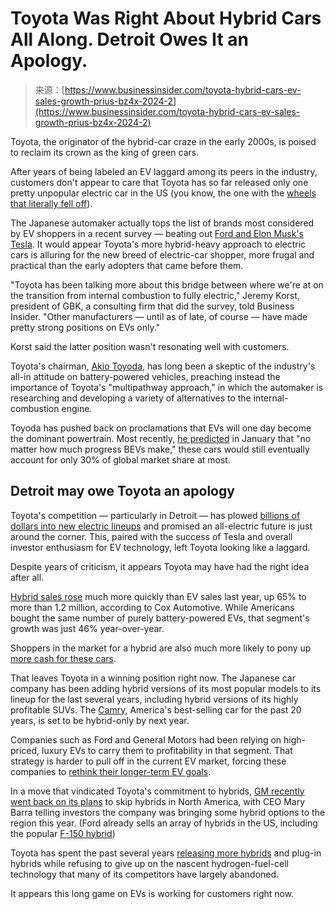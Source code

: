 <!--yml
category: 未分类
date: 2024-05-27 14:29:16
-->

# Toyota Was Right About Hybrid Cars All Along. Detroit Owes It an Apology.

> 来源：[https://www.businessinsider.com/toyota-hybrid-cars-ev-sales-growth-prius-bz4x-2024-2](https://www.businessinsider.com/toyota-hybrid-cars-ev-sales-growth-prius-bz4x-2024-2)

Toyota, the originator of the hybrid-car craze in the early 2000s, is poised to reclaim its crown as the king of green cars.

After years of being labeled an EV laggard among its peers in the industry, customers don't appear to care that Toyota has so far released only one pretty unpopular electric car in the US (you know, the one with the [wheels that literally fell off](https://www.businessinsider.com/toyota-recalls-2700-electric-suv-because-wheels-may-come-off-2022-6)).

The Japanese automaker actually tops the list of brands most considered by EV shoppers in a recent survey — beating out [Ford and Elon Musk's Tesla](https://www.businessinsider.com/ev-demand-still-strong-despite-slowdown-hybrids-survey-2024-1). It would appear Toyota's more hybrid-heavy approach to electric cars is alluring for the new breed of electric-car shopper, more frugal and practical than the early adopters that came before them.

"Toyota has been talking more about this bridge between where we're at on the transition from internal combustion to fully electric," Jeremy Korst, president of GBK, a consulting firm that did the survey, told Business Insider. "Other manufacturers — until as of late, of course — have made pretty strong positions on EVs only."

Korst said the latter position wasn't resonating well with customers.

Toyota's chairman, [Akio Toyoda](https://www.businessinsider.com/toyota-electric-cars-ceo-hybrids-plug-in-silent-majority-resistance-2022-12), has long been a skeptic of the industry's all-in attitude on battery-powered vehicles, preaching instead the importance of Toyota's "multipathway approach," in which the automaker is researching and developing a variety of alternatives to the internal-combustion engine.

Toyoda has pushed back on proclamations that EVs will one day become the dominant powertrain. Most recently, [he predicted](https://toyotatimes.jp/toyota_news/1055_1.html#anchorTitles) in January that "no matter how much progress BEVs make," these cars would still eventually account for only 30% of global market share at most.

## Detroit may owe Toyota an apology

Toyota's competition — particularly in Detroit — has plowed [billions of dollars into new electric lineups](https://www.businessinsider.com/electric-vehicle-revolution-hits-delays-production-sales-tesla-china-2023-4) and promised an all-electric future is just around the corner. This, paired with the success of Tesla and overall investor enthusiasm for EV technology, left Toyota looking like a laggard.

Despite years of criticism, it appears Toyota may have had the right idea after all.

[Hybrid sales rose](https://www.nytimes.com/2024/01/17/business/hybrid-cars-electric-vehicles.html) much more quickly than EV sales last year, up 65% to more than 1.2 million, according to Cox Automotive. While Americans bought the same number of purely battery-powered EVs, that segment's growth was just 46% year-over-year.

Shoppers in the market for a hybrid are also much more likely to pony up [more cash for these cars](https://www.businessinsider.com/car-buyer-interest-hybrids-as-electric-vehicle-adoption-slowing-2023-10).

That leaves Toyota in a winning position right now. The Japanese car company has been adding hybrid versions of its most popular models to its lineup for the last several years, including hybrid versions of its highly profitable SUVs. The [Camry](https://www.businessinsider.com/toyota-camry-america-best-selling-car-hybrid-only-2023-11), America's best-selling car for the past 20 years, is set to be hybrid-only by next year.

Companies such as Ford and General Motors had been relying on high-priced, luxury EVs to carry them to profitability in that segment. That strategy is harder to pull off in the current EV market, forcing these companies to [rethink their longer-term EV goals](https://www.businessinsider.com/automakers-back-to-the-drawing-board-ev-plans-2024-2).

In a move that vindicated Toyota's commitment to hybrids, [GM recently went back on its plans](https://www.businessinsider.com/gm-hybrids-plan-good-for-car-dealers-and-shopper-2024-1) to skip hybrids in North America, with CEO Mary Barra telling investors the company was bringing some hybrid options to the region this year. (Ford already sells an array of hybrids in the US, including the popular [F-150 hybrid](https://www.businessinsider.com/2021-ford-f-150-hybrid-powerboost-gas-mileage-efficiency-epa-2020-12))

Toyota has spent the past several years [releasing more hybrids](https://www.businessinsider.com/toyota-camry-america-best-selling-car-hybrid-only-2023-11) and plug-in hybrids while refusing to give up on the nascent hydrogen-fuel-cell technology that many of its competitors have largely abandoned.

It appears this long game on EVs is working for customers right now.
